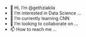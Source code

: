 - 👋 Hi, I’m @gethziakila
- 👀 I’m interested in Data Science ...
- 🌱 I’m currently learning CNN
- 💞️ I’m looking to collaborate on ...
- 📫 How to reach me ...

<!---
gethziakila/gethziakila is a ✨ special ✨ repository because its `README.md` (this file) appears on your GitHub profile.
You can click the Preview link to take a look at your changes.
--->
